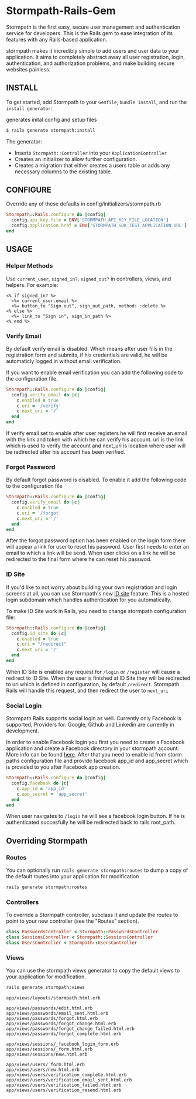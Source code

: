# Stormpath-Rails-Gem

Stormpath is the first easy, secure user management and authentication service for developers. This is the Rails gem to ease integration of its features with any Rails-based application.

stormpath makes it incredibly simple to add users and user data to your application. It aims to completely abstract away all user registration, login, authentication, and authorization problems, and make building secure websites painless.

## INSTALL

To get started, add Stormpath to your `Gemfile`, `bundle install`, and run the
`install generator`:

generates inital config and setup files
```sh
$ rails generate stormpath:install
```

The generator:

* Inserts `Stormpath::Controller` into your `ApplicationController`
* Creates an initializer to allow further configuration.
* Creates a migration that either creates a users table or adds any necessary
  columns to the existing table.

## CONFIGURE
Override any of these defaults in config/initializers/stormpath.rb

```ruby
Stormpath::Rails.configure do |config|
  config.api_key.file = ENV['STORMPATH_API_KEY_FILE_LOCATION']
  config.application.href = ENV['STORMPATH_SDK_TEST_APPLICATION_URL']
end
```

## USAGE

### Helper Methods

Use `current_user`, `signed_in?`, `signed_out?` in controllers, views, and helpers. For example:
```erb
<% if signed_in? %>
  <%= current_user.email %>
  <%= button_to "Sign out", sign_out_path, method: :delete %>
<% else %>
  <%= link_to "Sign in", sign_in_path %>
<% end %>
```

### Verify Email

By default verify email is disabled. Which means after user fills in the registration form and submits, if his credentials are valid, he will be automaticly logged in without email verification.

If you want to enable email verification you can add the following code to the configuration file.

```ruby
Stormpath::Rails.configure do |config|
  config.verify_email do |c|
    c.enabled = true
    c.uri = '/verify'
    c.next_uri = '/'
  end
end
```

If verify email set to enable after user registers he will first receive an email with the link and token with which he can verify his account. uri is the link which is used to verify the account and next_uri is location where user will be redirected after his account has been verified.

### Forgot Password

By default forgot password is disabled. To enable it add the following code to the configuration file

```ruby
Stormpath::Rails.configure do |config|
  config.verify_email do |c|
    c.enabled = true
    c.uri = '/forgot'
    c.next_uri = '/'
  end
end
```

After the forgot password option has been enabled on the login form there will appear a link for user to reset his password. User first needs to enter an email to which a link will be send. When user clicks on a link he will be redirected to the final form where he can reset his passwod.

### ID Site

If you'd like to not worry about building your own registration and login screens at all, you can use Stormpath's new [ID site](https://docs.stormpath.com/guides/using-id-site/) feature. This is a hosted login subdomain which handles authentication for you automatically.

To make ID Site work in Rails, you need to change stormpath configuration file:

```ruby
Stormpath::Rails.configure do |config|
  config.id_site do |c|
    c.enabled = true
    c.uri = "/redirect"
    c.next_uri = '/'
  end
end
```

When ID Site is enabled any request for `/login` or `/register` will cause a redirect to ID Site. When the user is finished at ID Site they will be redirected to uri which is defined in configuration, by default `/redirect`. Stormpath Rails will handle this request, and then redirect the user to `next_uri`

### Social Login

Stormpath Rails supports social login as well. Currently only Facebook is supported,  Providers for: Google, Github and Linkedin are currently in development. 

In order to enable Facebook login you first you need to create a Facebook application and create a Facebook directory in your stormpath account. More info can be found [here](https://docs.stormpath.com/rest/product-guide/#integrating-with-facebook). After that you need to enable id from storm paths configuration file and provide facebook app_id and app_secret which is provided to you after Facebook app creation.

```ruby
Stormpath::Rails.configure do |config|
  config.facebook do |c|
    c.app_id = 'app_id'
    c.app_secret = 'app_secret'
  end
end
```

When user navigates to `/login` he will see a facebook login button. If he is authenticated succesfully he will be redirected back to rails root_path.

## Overriding Stormpath

### Routes
You can optionally run `rails generate stormpath:routes` to dump a copy of the default routes into your application for modification

```sh
rails generate stormpath:routes
```

### Controllers
To override a Stormpath controller, subclass it and update the routes to point to your new controller (see the "Routes" section).
```ruby
class PasswordsController < Stormpath::PasswordsController
class SessionsController < Stormpath::SessionsController
class UsersController < Stormpath::UsersController
```

### Views
You can use the stormpath views generator to copy the default views to your application for modification.
```sh
rails generate stormpath:views
```

```
app/views/layouts/stormpath.html.erb

app/views/passwords/edit.html.erb
app/views/passwords/email_sent.html.erb
app/views/passwords/forgot.html.erb
app/views/passwords/forgot_change.html.erb
app/views/passwords/forgot_change_failed.html.erb
app/views/passwords/forgot_complete.html.erb

app/views/sessions/_facebook_login_form.erb
app/views/sessions/_form.html.erb
app/views/sessions/new.html.erb

app/views/users/_form.html.erb
app/views/users/new.html.erb
app/views/users/verification_complete.html.erb
app/views/users/verification_email_sent.html.erb
app/views/users/verification_failed.html.erb
app/views/users/verification_resend.html.erb
```
